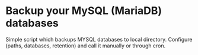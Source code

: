 # Backup your MySQL (MariaDB) databases
Simple script which backups MYSQL databases to local directory. Configure (paths, databases, retention) and call it manually or through cron.
